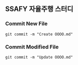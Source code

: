 ##  SSAFY 자율주행 스터디

### Commit New File
```
git commit -m "Create OOOO.md"
```


### Commit Modified File
```
git commit -m "Update OOOO.md"
```
